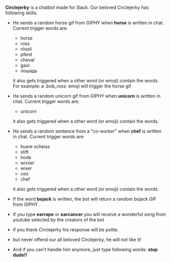 
**Circlejerky** is a chatbot made for Slack. Our beloved Circlejerky has following skills:

- He sends a random horse gif from GIPHY when **horse** is written in chat. Current trigger words are:
    - horse
    - ross
    - rössli
    - pferd
    - cheval
    - gaul
    - лошадь

  it also gets triggered when a other word (or emoji) contain the words. For example: a *:bob_ross:* emoji will trigger the horse gif

- He sends a random unicorn gif from GIPHY when **unicorn** is written in chat. Current trigger words are:
    - unicorn

  it also gets triggered when a other word (or emoji) contain the words.

- He sends a random sentence from a "co-worker" when **chef** is written in chat. Current trigger words are:
    - huere scheiss
    - stift
    - hode
    - wixxer
    - wixer
    - ceo
    - chef

  it also gets triggered when a other word (or emoji) contain the words.

- If the word **bojack** is written, the bot will return a random bojack GIF from GIPHY .

- If you type **earrape** or **earcancer** you will receive a wonderful song from youtube selected by the creators of the bot

- if you thank Circlejerky his response will be polite.

- but never offend our all beloved Circlejerky, he will not like it!

- And if you can't handle him anymore, just type following words: **stop dude!!**
